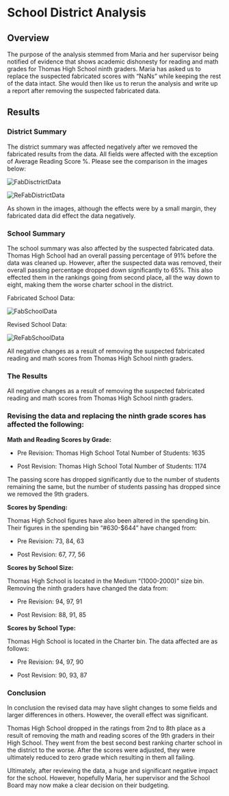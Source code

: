 # **School District Analysis**

## **Overview**

The purpose of the analysis stemmed from Maria and her supervisor being notified of evidence that shows academic dishonesty for reading and math grades for Thomas High School ninth graders. Maria has asked us to replace the suspected fabricated scores with “NaNs” while keeping the rest of the data intact. She would then like us to rerun the analysis and write up a report after removing the suspected fabricated data. 

## **Results**

### **District Summary**

The district summary was affected negatively after we removed the fabricated results from the data. All fields were affected with the exception of Average Reading Score %. Please see the comparison in the images below:

![FabDisctrictData](https://github.com/rainmannyc/School_District_Analysis/blob/main/readme_images/fabdistrictdata.png)

![ReFabDistrictData](https://github.com/rainmannyc/School_District_Analysis/blob/main/readme_images/refabdistrictdata.png)

As shown in the images, although the effects were by a small margin, they fabricated data did effect the data negatively. 

### **School Summary**

The school summary was also affected by the suspected fabricated data. Thomas High School had an overall passing percentage of 91% before the data was cleaned up. However, after the suspected data was removed, their overall passing percentage dropped down significantly to 65%. This also effected them in the rankings going from second place, all the way down to eight, making them the worse charter school in the district. 

Fabricated School Data:

![FabSchoolData](https://github.com/rainmannyc/School_District_Analysis/blob/main/readme_images/fabschooldata.png)


Revised School Data:

![ReFabSchoolData](https://github.com/rainmannyc/School_District_Analysis/blob/main/readme_images/refabschooldata.png)

All negative changes as a  result of removing the suspected fabricated reading and math scores from Thomas High School ninth graders. 


### **The Results**

All negative changes as a  result of removing the suspected fabricated reading and math scores from Thomas High School ninth graders. 

### **Revising the data and replacing the ninth grade scores has affected the following:**

 **Math and Reading Scores by Grade:**

* Pre Revision: Thomas High School Total Number of Students:  1635

* Post Revision: Thomas High School Total Number of Students: 1174

The passing score has dropped significantly due to the number of students remaining the same, but the number of students passing has dropped since we removed the 9th graders.

 **Scores by Spending:**

Thomas High School figures have also been altered in the spending bin. Their figures in the spending bin “#630-$644” have changed from:

* Pre Revision: 73, 84, 63

* Post Revision: 67, 77, 56
 
 **Scores by School Size:**

Thomas High School is located in the Medium “(1000-2000)” size bin. Removing the ninth graders have changed the data from:

* Pre Revision: 94, 97, 91

* Post Revision: 88, 91, 85

 **Scores by School Type:** 

Thomas High School is located in the Charter bin. The data affected are as follows:

* Pre Revision: 94, 97, 90

* Post Revision: 90, 93, 87

### **Conclusion**

In conclusion the revised data may have slight changes to some fields and larger differences in others. However, the overall effect was significant.

Thomas High School dropped in the ratings from 2nd to 8th place as a result of removing the math and reading scores of the 9th graders in their High School. They went from the best second best ranking charter school in the district to the worse. After the scores were adjusted, they were ultimately reduced to zero grade which resulting in them all failing.

Ultimately, after reviewing the data, a huge and significant negative impact for the school. However, hopefully Maria, her supervisor and the School Board may now make a clear decision on their budgeting. 

